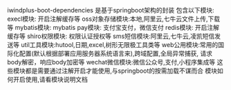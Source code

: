 iwindplus-boot-dependencies 是基于springboot架构的封装
包含以下模块:
  execl模块: 开启注解缓存等
  oss对象存储模块:本地,阿里云,七牛云文件上传,下载等
  mybatis模块: mybatis
  pay模块: 支付宝支付，微信支付
  redis模块: 开启注解缓存等
  shiro权限模块:  权限认证授权等
  sms短信模块:阿里云,七牛云,凌凯短信发送等
  util工具模块:hutool,日期,excel,树形无限极工具类等
  web公用模块:常用的国际化配置(默认根据部署应用服务器系统语言来),跨域配置,全局异常捕获, 请求body解密，响应body加密等
  wechat微信模块:微信公众号,支付,小程序集成等
这些模块都是需要通过注解开启才能使用,与springboot的按需加载不谋而合
模块如何开启使用,请看模块说明文档
